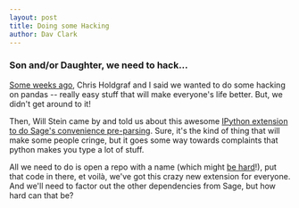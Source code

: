 ```yaml
---
layout: post
title: Doing some Hacking
author: Dav Clark
---
```

### Son and/or Daughter, we need to hack...

[Some weeks
ago](http://python.berkeley.edu/events/2014/02/28/getting-things-done-with-pandas.html),
Chris Holdgraf and I said we wanted to do some hacking on pandas -- really easy
stuff that will make everyone's life better. But, we didn't get around to it!

Then, Will Stein came by and told us about this awesome [IPython extension to do
Sage's convenience
pre-parsing](http://git.sagemath.org/sage.git/tree/src/sage/misc/sage_extension.py).
Sure, it's the kind of thing that will make some people cringe, but it goes some
way towards complaints that python makes you type a lot of stuff.

All we need to do is open a repo with a name (which might [be
hard](http://martinfowler.com/bliki/TwoHardThings.html)!), put that code in
there, et voilà, we've got this crazy new extension for everyone. And we'll need
to factor out the other dependencies from Sage, but how hard can that be?
